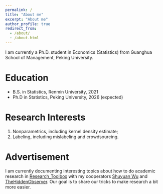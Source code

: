 ```yaml
---
permalink: /
title: "About me"
excerpt: "About me"
author_profile: true
redirect_from: 
  - /about/
  - /about.html
---
```


I am currently a Ph.D. student in Economics (Statistics) from Guanghua School of Management, Peking University.


Education
======
- B.S. in Statistics, Renmin University, 2021
- Ph.D in Statistics, Peking University, 2026 (expected)

Research Interests
======
1. Nonparametrics, including kernel density estimate;
2. Labeling, including mislabeling and crowdsourcing.

Advertisement
======
I am currently documenting interesting topics about how to do academic research in [Research_Toolbox](https://github.com/Helenology/Research_Toolbox) with my cooperators [Shuyuan Wu](https://github.com/shuyuanwu) and [
TheHiddenObserver](https://github.com/TheHiddenObserver). Our goal is to share our tricks to make research a bit more easier.
